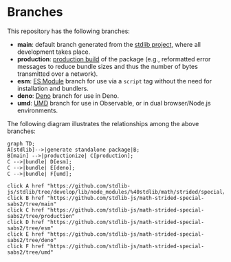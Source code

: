 <!--

@license Apache-2.0

Copyright (c) 2022 The Stdlib Authors.

Licensed under the Apache License, Version 2.0 (the "License");
you may not use this file except in compliance with the License.
You may obtain a copy of the License at

    http://www.apache.org/licenses/LICENSE-2.0

Unless required by applicable law or agreed to in writing, software
distributed under the License is distributed on an "AS IS" BASIS,
WITHOUT WARRANTIES OR CONDITIONS OF ANY KIND, either express or implied.
See the License for the specific language governing permissions and
limitations under the License.

-->

# Branches

This repository has the following branches:

-   **main**: default branch generated from the [stdlib project][stdlib-url], where all development takes place.
-   **production**: [production build][production-url] of the package (e.g., reformatted error messages to reduce bundle sizes and thus the number of bytes transmitted over a network).
-   **esm**: [ES Module][esm-url] branch for use via a `script` tag without the need for installation and bundlers.
-   **deno**: [Deno][deno-url] branch for use in Deno.
-   **umd**: [UMD][umd-url] branch for use in Observable, or in dual browser/Node.js environments.

The following diagram illustrates the relationships among the above branches:

```mermaid
graph TD;
A[stdlib]-->|generate standalone package|B;
B[main] -->|productionize| C[production];
C -->|bundle| D[esm];
C -->|bundle| E[deno];
C -->|bundle| F[umd];

click A href "https://github.com/stdlib-js/stdlib/tree/develop/lib/node_modules/%40stdlib/math/strided/special/sabs2"
click B href "https://github.com/stdlib-js/math-strided-special-sabs2/tree/main"
click C href "https://github.com/stdlib-js/math-strided-special-sabs2/tree/production"
click D href "https://github.com/stdlib-js/math-strided-special-sabs2/tree/esm"
click E href "https://github.com/stdlib-js/math-strided-special-sabs2/tree/deno"
click F href "https://github.com/stdlib-js/math-strided-special-sabs2/tree/umd"
```

[stdlib-url]: https://github.com/stdlib-js/stdlib/tree/develop/lib/node_modules/%40stdlib/math/strided/special/sabs2
[production-url]: https://github.com/stdlib-js/math-strided-special-sabs2/tree/production
[deno-url]: https://github.com/stdlib-js/math-strided-special-sabs2/tree/deno
[umd-url]: https://github.com/stdlib-js/math-strided-special-sabs2/tree/umd
[esm-url]: https://github.com/stdlib-js/math-strided-special-sabs2/tree/esm